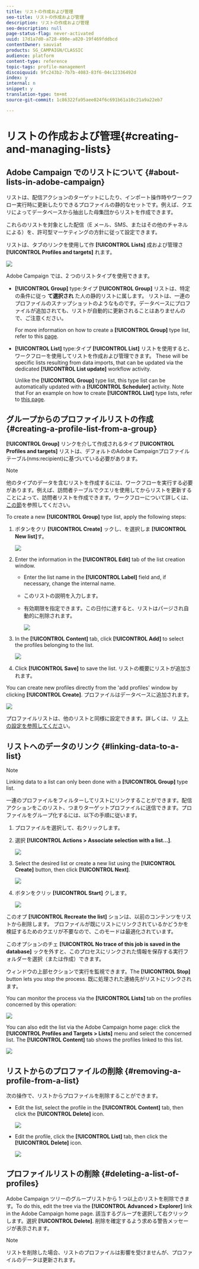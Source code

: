 ```yaml
---
title: リストの作成および管理
seo-title: リストの作成および管理
description: リストの作成および管理
seo-description: null
page-status-flag: never-activated
uuid: 17d1a7d0-a728-490e-a820-19f469fddbcd
contentOwner: sauviat
products: SG_CAMPAIGN/CLASSIC
audience: platform
content-type: reference
topic-tags: profile-management
discoiquuid: 9fc243b2-7b7b-4083-83f6-04c12336492d
index: y
internal: n
snippet: y
translation-type: tm+mt
source-git-commit: 1c86322fa95aee024f6c691b61a10c21a9a22eb7

---
```



# リストの作成および管理{#creating-and-managing-lists}

## Adobe Campaign でのリストについて {#about-lists-in-adobe-campaign}

リストは、配信アクションのターゲットにしたり、インポート操作時やワークフロー実行時に更新したりできるプロファイルの静的なセットです。例えば、クエリによってデータベースから抽出した母集団からリストを作成できます。

これらのリストを対象とした配信（E メール、SMS、またはその他のチャネルによる）を、許可型マーケティングの方針に従って設定できます。

リストは、タブのリンクを使用して作 **[!UICONTROL Lists]** 成および管理さ **[!UICONTROL Profiles and targets]** れます。

![](assets/s_ncs_user_interface_group_link.png)

Adobe Campaign では、2 つのリストタイプを使用できます。

* **[!UICONTROL Group]** type:タイプ **[!UICONTROL Group]** リストは、特定の条件に従っ **て選択され** た人の静的リストに属します。 リストは、一連のプロファイルのスナップショットのようなものです。データベースにプロファイルが追加されても、リストが自動的に更新されることはありませんので、ご注意ください。

   For more information on how to create a **[!UICONTROL Group]** type list, refer to this [page](#creating-a-profile-list-from-a-group).

* **[!UICONTROL List]** type:タイプ **[!UICONTROL List]** リストを使用すると、ワークフローを使用してリストを作成および管理できます。 These will be specific lists resulting from data imports, that can be updated via the dedicated **[!UICONTROL List update]** workflow activity.

   Unlike the **[!UICONTROL Group]** type list, this type list can be automatically updated with a **[!UICONTROL Scheduler]** activity. Note that For an example on how to create **[!UICONTROL List]** type lists, refer to [this page](../../workflow/using/list-update.md).

## グループからのプロファイルリストの作成 {#creating-a-profile-list-from-a-group}

**[!UICONTROL Group]** リンクを介して作成されるタイプ **[!UICONTROL Profiles and targets]** リストは、デフォルトのAdobe Campaignプロファイルテーブル(nms:recipient)に基づいている必要があります。

>[!NOTE]
>
>他のタイプのデータを含むリストを作成するには、ワークフローを実行する必要があります。例えば、訪問者テーブルでクエリを使用してからリストを更新することによって、訪問者リストを作成できます。ワークフローについて詳しくは、[この節](../../workflow/using/about-workflows.md)を参照してください。

To create a new **[!UICONTROL Group]** type list, apply the following steps:

1. ボタンをクリ **[!UICONTROL Create]** ックし、を選択しま **[!UICONTROL New list]**&#x200B;す。

   ![](assets/s_ncs_user_new_group.png)

1. Enter the information in the **[!UICONTROL Edit]** tab of the list creation window.

   * Enter the list name in the **[!UICONTROL Label]** field and, if necessary, change the internal name.
   * このリストの説明を入力します。
   * 有効期限を指定できます。この日付に達すると、リストはパージされ自動的に削除されます。

      ![](assets/list_expiration_date.png)

1. In the **[!UICONTROL Content]** tab, click **[!UICONTROL Add]** to select the profiles belonging to the list.

   ![](assets/s_ncs_user_add_group.png)

1. Click **[!UICONTROL Save]** to save the list. リストの概要にリストが追加されます。

You can create new profiles directly from the &#39;add profiles&#39; window by clicking **[!UICONTROL Create]**. プロファイルはデータベースに追加されます。

![](assets/s_ncs_user_new_recipient_from_group.png)

プロファイルリストは、他のリストと同様に設定できます。詳しくは、リ [ストの設定を参照してくださ](../../platform/using/adobe-campaign-workspace.md#configuring-lists)い。

## リストへのデータのリンク {#linking-data-to-a-list}

>[!NOTE]
>
>Linking data to a list can only been done with a **[!UICONTROL Group]** type list.

一連のプロファイルをフィルターしてリストにリンクすることができます。配信アクションをこのリスト、つまりターゲットプロファイルに送信できます。プロファイルをグループ化するには、以下の手順に従います。

1. プロファイルを選択して、右クリックします。
1. 選択 **[!UICONTROL Actions > Associate selection with a list...]**.

   ![](assets/s_ncs_user_add_selection_to_group.png)

1. Select the desired list or create a new list using the **[!UICONTROL Create]** button, then click **[!UICONTROL Next]**.

   ![](assets/s_ncs_user_add_selection_to_group_2.png)

1. ボタンをクリッ **[!UICONTROL Start]** クします。

   ![](assets/s_ncs_user_add_selection_to_group_3.png)

このオプ **[!UICONTROL Recreate the list]** ションは、以前のコンテンツをリストから削除します。 プロファイルが既にリストにリンクされているかどうかを検証するためのクエリが不要なので、このモードは最適化されています。

このオプションのチェ **[!UICONTROL No trace of this job is saved in the database]** ックを外すと、このプロセスにリンクされた情報を保存する実行フォルダーを選択（または作成）できます。

ウィンドウの上部セクションで実行を監視できます。The **[!UICONTROL Stop]** button lets you stop the process. 既に処理された連絡先がリストにリンクされます。

You can monitor the process via the **[!UICONTROL Lists]** tab on the profiles concerned by this operation:

![](assets/s_ncs_user_add_selection_to_group_4.png)

You can also edit the list via the Adobe Campaign home page: click the **[!UICONTROL Profiles and Targets > Lists]** menu and select the concerned list. The **[!UICONTROL Content]** tab shows the profiles linked to this list.

![](assets/s_ncs_user_add_selection_to_group_5.png)

## リストからのプロファイルの削除 {#removing-a-profile-from-a-list}

次の操作で、リストからプロファイルを削除することができます。

* Edit the list, select the profile in the **[!UICONTROL Content]** tab, then click the **[!UICONTROL Delete]** icon.

   ![](assets/list_remove_a_recipient.png)

* Edit the profile, click the **[!UICONTROL List]** tab, then click the **[!UICONTROL Delete]** icon.

   ![](assets/recipient_remove_a_list.png)

## プロファイルリストの削除 {#deleting-a-list-of-profiles}

Adobe Campaign ツリーのグループリストから 1 つ以上のリストを削除できます。To do this, edit the tree via the **[!UICONTROL Advanced > Explorer]** link in the Adobe Campaign home page. 該当するグループを選択して右クリックします。選択 **[!UICONTROL Delete]**. 削除を確定するよう求める警告メッセージが表示されます。

>[!NOTE]
>
>リストを削除した場合、リストのプロファイルは影響を受けませんが、プロファイルのデータは更新されます。

